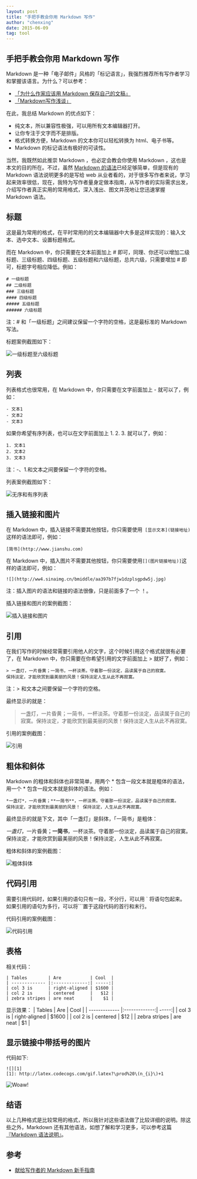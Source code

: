 ```yaml
---
layout: post
title: "手把手教会你用 Markdown 写作"
author: "chenxing"
date: 2015-06-09
tag: tool
---
```


## 手把手教会你用 Markdown 写作

Markdown 是一种「电子邮件」风格的「标记语言」，我强烈推荐所有写作者学习和掌握该语言。为什么？可以参考：

- [「为什么作家应该用 Markdown 保存自己的文稿」](https://www.jianshu.com/p/qqGjLN)
- [「Markdown写作浅谈」](https://www.jianshu.com/p/PpDNMG)

在此，我总结 Markdown 的优点如下：

- 纯文本，所以兼容性极强，可以用所有文本编辑器打开。
- 让你专注于文字而不是排版。
- 格式转换方便，Markdown 的文本你可以轻松转换为 html、电子书等。
- Markdown 的标记语法有极好的可读性。

当然，我既然如此推崇 Markdown ，也必定会教会你使用 Markdown ，这也是本文的目的所在。不过，虽然 [Markdown 的语法](https://guides.github.com/features/mastering-markdown/)已经足够简单，但是现有的 Markdown 语法说明更多的是写给 web 从业者看的，对于很多写作者来说，学习起来效率很低，现在，我特为写作者量身定做本指南，从写作者的实际需求出发，介绍写作者真正实用的常用格式，深入浅出、图文并茂地让您迅速掌握 Markdown 语法。

## 标题

这是最为常用的格式，在平时常用的的文本编辑器中大多是这样实现的：输入文本、选中文本、设置标题格式。

而在 Markdown 中，你只需要在文本前面加上 # 即可，同理、你还可以增加二级标题、三级标题、四级标题、五级标题和六级标题，总共六级，只需要增加 # 即可，标题字号相应降低。例如：
```
# 一级标题 
## 二级标题
### 三级标题
#### 四级标题
##### 五级标题
###### 六级标题 
```

注：# 和「一级标题」之间建议保留一个字符的空格，这是最标准的 Markdown 写法。

标题案例截图如下：

![一级标题至六级标题](https://upload-images.jianshu.io/upload_images/1776763-36fcac755f4610dd.png?imageMogr2/auto-orient/strip%7CimageView2/2/w/1240)

## 列表

列表格式也很常用，在 Markdown 中，你只需要在文字前面加上 - 就可以了，例如：
```
- 文本1
- 文本2
- 文本3
```

如果你希望有序列表，也可以在文字前面加上 1. 2. 3. 就可以了，例如：
```
1. 文本1
2. 文本2
3. 文本3
```

注：-、1.和文本之间要保留一个字符的空格。

列表案例截图如下：

![无序和有序列表](https://upload-images.jianshu.io/upload_images/1776763-5df15b7ac5c74d6b.png?imageMogr2/auto-orient/strip%7CimageView2/2/w/1240)

## 插入链接和图片

在 Markdown 中，插入链接不需要其他按钮，你只需要使用` [显示文本](链接地址)` 这样的语法即可，例如：
```
[简书](http://www.jianshu.com)
```

在 Markdown 中，插入图片不需要其他按钮，你只需要使用` [](图片链接地址)] `这样的语法即可，例如：
```
![](http://ww4.sinaimg.cn/bmiddle/aa397b7fjw1dzplsgpdw5j.jpg)
```

注：插入图片的语法和链接的语法很像，只是前面多了一个 ！。

插入链接和图片的案例截图：

![插入链接和图片](https://upload-images.jianshu.io/upload_images/1776763-2e993510c27b8592.png?imageMogr2/auto-orient/strip%7CimageView2/2/w/1240)

## 引用

在我们写作的时候经常需要引用他人的文字，这个时候引用这个格式就很有必要了，在 Markdown 中，你只需要在你希望引用的文字前面加上 > 就好了，例如：

```
> 一盏灯，一片昏黄；一简书，一杯淡茶。守着那一份淡定，品读属于自己的寂寞。
保持淡定，才能欣赏到最美丽的风景！保持淡定人生从此不再寂寞。
```
注：> 和文本之间要保留一个字符的空格。

最终显示的就是：
> 一盏灯，一片昏黄；一简书，一杯淡茶。守着那一份淡定，品读属于自己的寂寞。保持淡定，才能欣赏到最美丽的风景！保持淡定人生从此不再寂寞。

引用的案例截图：

![引用](https://upload-images.jianshu.io/upload_images/1776763-0583346794b4c121.png?imageMogr2/auto-orient/strip%7CimageView2/2/w/1240)

## 粗体和斜体

Markdown 的粗体和斜体也非常简单，用两个 * 包含一段文本就是粗体的语法，用一个 * 包含一段文本就是斜体的语法。例如：
```
*一盏灯*，一片昏黄；**一简书**，一杯淡茶。守着那一份淡定，品读属于自己的寂寞。
保持淡定，才能欣赏到最美丽的风景！ 保持淡定，人生从此不再寂寞。
```

最终显示的就是下文，其中「一盏灯」是斜体，「一简书」是粗体：

*一盏灯*，一片昏黄；**一简书**，一杯淡茶。守着那一份淡定，品读属于自己的寂寞。保持淡定，才能欣赏到最美丽的风景！保持淡定，人生从此不再寂寞。

粗体和斜体的案例截图：

![粗体斜体](https://upload-images.jianshu.io/upload_images/1776763-384af05f47c20224.png?imageMogr2/auto-orient/strip%7CimageView2/2/w/1240)

## 代码引用

需要引用代码时，如果引用的语句只有一段，不分行，可以用 ` 将语句包起来。
如果引用的语句为多行，可以将```置于这段代码的首行和末行。

代码引用的案例截图：

![代码引用](https://upload-images.jianshu.io/upload_images/1776763-0e950ec8eee981af.png?imageMogr2/auto-orient/strip%7CimageView2/2/w/1240)

## 表格

相关代码：
```
| Tables        | Are           | Cool  |
| ------------- |:-------------:| -----:|
| col 3 is      | right-aligned | $1600 |
| col 2 is      | centered      |   $12 |
| zebra stripes | are neat      |    $1 |
```

显示效果：
| Tables        | Are           | Cool  |
| ------------- |:-------------:| -----:|
| col 3 is      | right-aligned | $1600 |
| col 2 is      | centered      |   $12 |
| zebra stripes | are neat      |    $1 |

## 显示链接中带括号的图片

代码如下:
```
![][1]
[1]: http://latex.codecogs.com/gif.latex?\prod%20\(n_{i}\)+1
````

![Woaw!](https://upload-images.jianshu.io/upload_images/1776763-353d70a2fa35b46e.jpg?imageMogr2/auto-orient/strip%7CimageView2/2/w/1240)

## 结语

以上几种格式是比较常用的格式，所以我针对这些语法做了比较详细的说明。除这些之外，Markdown 还有其他语法，如想了解和学习更多，可以参考这篇[『Markdown 语法说明』](https://guides.github.com/features/mastering-markdown/)。

## 参考

- [献给写作者的 Markdown 新手指南](https://www.jianshu.com/p/q81RER)
